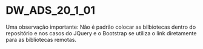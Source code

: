 # DW_ADS_20_1_01

Uma observação importante:
Não é padrão colocar as bilbiotecas dentro do repositório e nos casos do JQuery e o Bootstrap se utiliza o link diretamente para as bibliotecas remotas.
